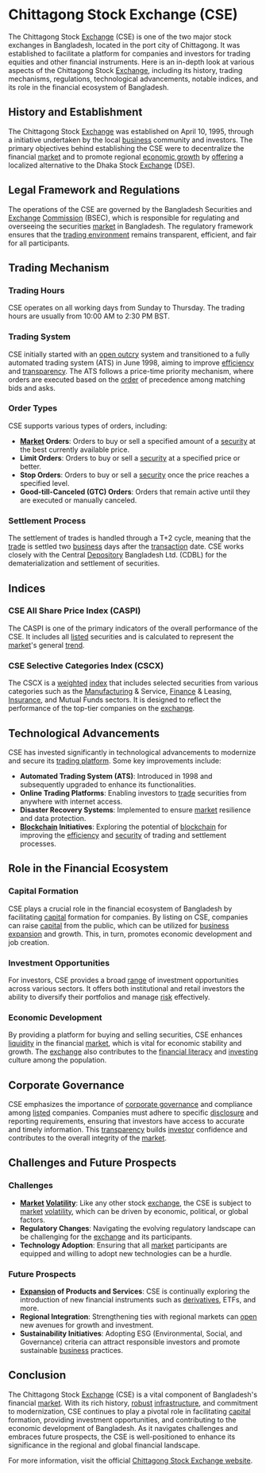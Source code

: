 # Chittagong Stock Exchange (CSE)

The Chittagong Stock [Exchange](../e/exchange.md) (CSE) is one of the two major stock exchanges in Bangladesh, located in the port city of Chittagong. It was established to facilitate a platform for companies and investors for trading equities and other financial instruments. Here is an in-depth look at various aspects of the Chittagong Stock [Exchange](../e/exchange.md), including its history, trading mechanisms, regulations, technological advancements, notable indices, and its role in the financial ecosystem of Bangladesh.

## History and Establishment

The Chittagong Stock [Exchange](../e/exchange.md) was established on April 10, 1995, through a initiative undertaken by the local [business](../b/business.md) community and investors. The primary objectives behind establishing the CSE were to decentralize the financial [market](../m/market.md) and to promote regional [economic growth](../e/economic_growth.md) by [offering](../o/offering.md) a localized alternative to the Dhaka Stock [Exchange](../e/exchange.md) (DSE).

## Legal Framework and Regulations

The operations of the CSE are governed by the Bangladesh Securities and [Exchange](../e/exchange.md) [Commission](../c/commission.md) (BSEC), which is responsible for regulating and overseeing the securities [market](../m/market.md) in Bangladesh. The regulatory framework ensures that the [trading environment](../t/trading_environment.md) remains transparent, efficient, and fair for all participants.

## Trading Mechanism

### Trading Hours

CSE operates on all working days from Sunday to Thursday. The trading hours are usually from 10:00 AM to 2:30 PM BST.

### Trading System

CSE initially started with an [open outcry](../o/open_outcry.md) system and transitioned to a fully automated trading system (ATS) in June 1998, aiming to improve [efficiency](../e/efficiency.md) and [transparency](../t/transparency.md). The ATS follows a price-time priority mechanism, where orders are executed based on the [order](../o/order.md) of precedence among matching bids and asks.

### Order Types

CSE supports various types of orders, including:

- **[Market](../m/market.md) Orders**: Orders to buy or sell a specified amount of a [security](../s/security.md) at the best currently available price.
- **Limit Orders**: Orders to buy or sell a [security](../s/security.md) at a specified price or better.
- **Stop Orders**: Orders to buy or sell a [security](../s/security.md) once the price reaches a specified level.
- **Good-till-Canceled (GTC) Orders**: Orders that remain active until they are executed or manually canceled.

### Settlement Process

The settlement of trades is handled through a T+2 cycle, meaning that the [trade](../t/trade.md) is settled two [business](../b/business.md) days after the [transaction](../t/transaction.md) date. CSE works closely with the Central [Depository](../d/depository.md) Bangladesh Ltd. (CDBL) for the dematerialization and settlement of securities.

## Indices

### CSE All Share Price Index (CASPI)

The CASPI is one of the primary indicators of the overall performance of the CSE. It includes all [listed](../l/listed.md) securities and is calculated to represent the [market](../m/market.md)'s general [trend](../t/trend.md).

### CSE Selective Categories Index (CSCX)

The CSCX is a [weighted](../w/weighted.md) [index](../i/index.md) that includes selected securities from various categories such as the [Manufacturing](../m/manufacturing.md) & Service, [Finance](../f/finance.md) & Leasing, [Insurance](../i/insurance.md), and Mutual Funds sectors. It is designed to reflect the performance of the top-tier companies on the [exchange](../e/exchange.md).

## Technological Advancements

CSE has invested significantly in technological advancements to modernize and secure its [trading platform](../t/trading_platform.md). Some key improvements include:

- **Automated Trading System (ATS)**: Introduced in 1998 and subsequently upgraded to enhance its functionalities.
- **Online Trading Platforms**: Enabling investors to [trade](../t/trade.md) securities from anywhere with internet access.
- **Disaster Recovery Systems**: Implemented to ensure [market](../m/market.md) resilience and data protection.
- **[Blockchain](../b/blockchain_in_trading.md) Initiatives**: Exploring the potential of [blockchain](../b/blockchain_in_trading.md) for improving the [efficiency](../e/efficiency.md) and [security](../s/security.md) of trading and settlement processes.

## Role in the Financial Ecosystem

### Capital Formation

CSE plays a crucial role in the financial ecosystem of Bangladesh by facilitating [capital](../c/capital.md) formation for companies. By listing on CSE, companies can raise [capital](../c/capital.md) from the public, which can be utilized for [business](../b/business.md) [expansion](../e/expansion.md) and growth. This, in turn, promotes economic development and job creation.

### Investment Opportunities

For investors, CSE provides a broad [range](../r/range.md) of investment opportunities across various sectors. It offers both institutional and retail investors the ability to diversify their portfolios and manage [risk](../r/risk.md) effectively.

### Economic Development

By providing a platform for buying and selling securities, CSE enhances [liquidity](../l/liquidity.md) in the financial [market](../m/market.md), which is vital for economic stability and growth. The [exchange](../e/exchange.md) also contributes to the [financial literacy](../f/financial_literacy.md) and [investing](../i/investing.md) culture among the population.

## Corporate Governance

CSE emphasizes the importance of [corporate governance](../c/corporate_governance.md) and compliance among [listed](../l/listed.md) companies. Companies must adhere to specific [disclosure](../d/disclosure.md) and reporting requirements, ensuring that investors have access to accurate and timely information. This [transparency](../t/transparency.md) builds [investor](../i/investor.md) confidence and contributes to the overall integrity of the [market](../m/market.md).

## Challenges and Future Prospects

### Challenges

- **[Market](../m/market.md) [Volatility](../v/volatility.md)**: Like any other stock [exchange](../e/exchange.md), the CSE is subject to [market](../m/market.md) [volatility](../v/volatility.md), which can be driven by economic, political, or global factors.
- **Regulatory Changes**: Navigating the evolving regulatory landscape can be challenging for the [exchange](../e/exchange.md) and its participants.
- **Technology Adoption**: Ensuring that all [market](../m/market.md) participants are equipped and willing to adopt new technologies can be a hurdle.

### Future Prospects

- **[Expansion](../e/expansion.md) of Products and Services**: CSE is continually exploring the introduction of new financial instruments such as [derivatives](../d/derivatives.md), ETFs, and more.
- **Regional Integration**: Strengthening ties with regional markets can [open](../o/open.md) new avenues for growth and investment.
- **Sustainability Initiatives**: Adopting ESG (Environmental, Social, and Governance) criteria can attract responsible investors and promote sustainable [business](../b/business.md) practices.

## Conclusion

The Chittagong Stock [Exchange](../e/exchange.md) (CSE) is a vital component of Bangladesh's financial [market](../m/market.md). With its rich history, [robust](../r/robust.md) [infrastructure](../i/infrastructure.md), and commitment to modernization, CSE continues to play a pivotal role in facilitating [capital](../c/capital.md) formation, providing investment opportunities, and contributing to the economic development of Bangladesh. As it navigates challenges and embraces future prospects, the CSE is well-positioned to enhance its significance in the regional and global financial landscape.

For more information, visit the official [Chittagong Stock Exchange website](https://www.cse.com.bd/).